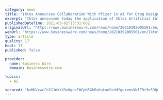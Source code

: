 ```yaml
---
category: news
title: "Iktos Announces Collaboration With Pfizer in AI for Drug Design"
excerpt: "Iktos announced today the application of Iktos Artificial Intelligence technology for de novo design to selected Pfizer small-molecule discovery programs. Over the last few years, phenomenal advances in AI algorithmic development and computational power have enabled innovative approaches in small-molecule drug design."
publishedDateTime: 2021-03-02T13:31:00Z
originalUrl: "https://www.businesswire.com/news/home/20210302005501/en/Iktos-Announces-Collaboration-With-Pfizer-in-AI-for-Drug-Design"
webUrl: "https://www.businesswire.com/news/home/20210302005501/en/Iktos-Announces-Collaboration-With-Pfizer-in-AI-for-Drug-Design"
type: article
quality: 17
heat: 17
published: false

provider:
  name: Business Wire
  domain: businesswire.com

topics:
  - AI

secured: "kxMKVxwcChlGJnXkX3e8goeIWCpN5GhBnKgtudOsUdYgervmsVNlT9t3n59Q0/lD8r0260g8Cv2tjpacf5Y5LWUHEibldu8P9DhVyfhfqCQdTypxg5eZtiEb3E+MYBTcctxG1iOc6bUNB1A771SylZqnrUsSR7yVvYlhhBnyEXwmJLj8W312SUQZ5Xzc5rXlmMjYQuQZ7potFj9JWU/RTgZEK2D+tpXrq2C3zUmN5HGbFMfrZSHouYOuvbr8lMhZnPOOyRi3lmHtcb1AaCmj3lzsebpRonL/OcoQO3Kz4nSUmfGzRMYHO9y82+ztyRwJNZ+H+YszwgeDIMIdiy4x3ZvG36QF2CHLSywCdqpZUzY=;Zu7EmyhOl3SQCTc0R4uT7w=="
---
```


